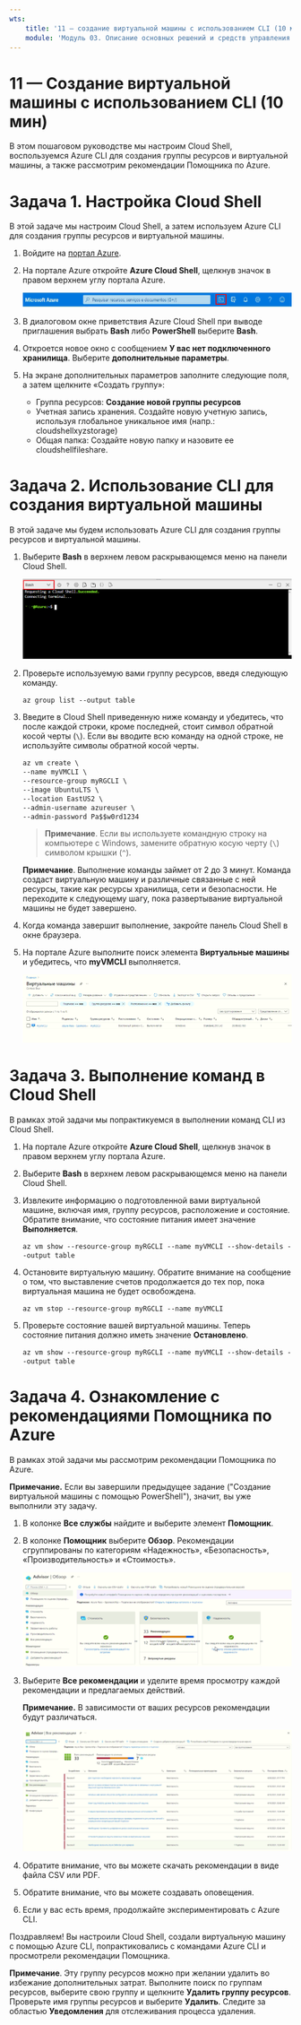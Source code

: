 ```yaml
---
wts:
    title: '11 — создание виртуальной машины с использованием CLI (10 мин)'
    module: 'Модуль 03. Описание основных решений и средств управления'
---
```

# 11 — Создание виртуальной машины с использованием CLI (10 мин)

В этом пошаговом руководстве мы настроим Cloud Shell, воспользуемся Azure CLI для создания группы ресурсов и виртуальной машины, а также рассмотрим рекомендации Помощника по Azure. 

# Задача 1. Настройка Cloud Shell 

В этой задаче мы настроим Cloud Shell, а затем используем Azure CLI для создания группы ресурсов и виртуальной машины.  

1. Войдите на [портал Azure](https://portal.azure.com).

2. На портале Azure откройте **Azure Cloud Shell**, щелкнув значок в правом верхнем углу портала Azure.

    ![Снимок экрана: значок Azure Cloud Shell на портале Azure.](../images/1002.png)
   
3. В диалоговом окне приветствия Azure Cloud Shell при выводе приглашения выбрать **Bash** либо **PowerShell** выберите **Bash**. 

4. Откроется новое окно с сообщением **У вас нет подключенного хранилища**. Выберите **дополнительные параметры**.

5. На экране дополнительных параметров заполните следующие поля, а затем щелкните «Создать группу»:
    - Группа ресурсов: **Создание новой группы ресурсов**
    - Учетная запись хранения. Создайте новую учетную запись, используя глобальное уникальное имя (напр.: cloudshellxyzstorage)
    - Общая папка: Создайте новую папку и назовите ее cloudshellfileshare.


# Задача 2. Использование CLI для создания виртуальной машины

В этой задаче мы будем использовать Azure CLI для создания группы ресурсов и виртуальной машины.

1. Выберите **Bash** в верхнем левом раскрывающемся меню на панели Cloud Shell.

    ![Снимок экрана: Azure Cloud Shell на портале Azure с выделенным раскрывающимся списком Bash.](../images/1002a.png)


2. Проверьте используемую вами группу ресурсов, введя следующую команду.

    ```cli
    az group list --output table
    ```

4. Введите в Cloud Shell приведенную ниже команду и убедитесь, что после каждой строки, кроме последней, стоит символ обратной косой черты (`\`). Если вы вводите всю команду на одной строке, не используйте символы обратной косой черты. 

    ```cli
    az vm create \
    --name myVMCLI \
    --resource-group myRGCLI \
    --image UbuntuLTS \
    --location EastUS2 \
    --admin-username azureuser \
    --admin-password Pa$$w0rd1234
    ```

    >**Примечание**. Если вы используете командную строку на компьютере с Windows, замените обратную косую черту (`\`) символом крышки (`^`).

    **Примечание**. Выполнение команды займет от 2 до 3 минут. Команда создаст виртуальную машину и различные связанные с ней ресурсы, такие как ресурсы хранилища, сети и безопасности. Не переходите к следующему шагу, пока развертывание виртуальной машины не будет завершено. 

5. Когда команда завершит выполнение, закройте панель Cloud Shell в окне браузера.

6. На портале Azure выполните поиск элемента **Виртуальные машины** и убедитесь, что **myVMCLI** выполняется.

    ![Снимок экрана: страница виртуальных машин с myVMPS в выполняемом состоянии.](../images/1101.png)


# Задача 3. Выполнение команд в Cloud Shell

В рамках этой задачи мы попрактикуемся в выполнении команд CLI из Cloud Shell. 

1. На портале Azure откройте **Azure Cloud Shell**, щелкнув значок в правом верхнем углу портала Azure.

2. Выберите **Bash** в верхнем левом раскрывающемся меню на панели Cloud Shell.

3. Извлеките информацию о подготовленной вами виртуальной машине, включая имя, группу ресурсов, расположение и состояние. Обратите внимание, что состояние питания имеет значение **Выполняется**.

    ```cli
    az vm show --resource-group myRGCLI --name myVMCLI --show-details --output table 
    ```

4. Остановите виртуальную машину. Обратите внимание на сообщение о том, что выставление счетов продолжается до тех пор, пока виртуальная машина не будет освобождена. 

    ```cli
    az vm stop --resource-group myRGCLI --name myVMCLI
    ```

5. Проверьте состояние вашей виртуальной машины. Теперь состояние питания должно иметь значение **Остановлено**.

    ```cli
    az vm show --resource-group myRGCLI --name myVMCLI --show-details --output table 
    ```

# Задача 4. Ознакомление с рекомендациями Помощника по Azure

В рамках этой задачи мы рассмотрим рекомендации Помощника по Azure.

   **Примечание.** Если вы завершили предыдущее задание ("Создание виртуальной машины с помощью PowerShell"), значит, вы уже выполнили эту задачу. 

1. В колонке **Все службы** найдите и выберите элемент **Помощник**. 

2. В колонке **Помощник** выберите **Обзор**. Рекомендации сгруппированы по категориям «Надежность», «Безопасность», «Производительность» и «Стоимость». 

    ![Снимок экрана: страница "Обзор" Помощника. ](../images/1103.png)

3. Выберите **Все рекомендации** и уделите время просмотру каждой рекомендации и предлагаемых действий. 

    **Примечание.** В зависимости от ваших ресурсов рекомендации будут различаться. 

    ![Снимок экрана: страница "Все рекомендации" Помощника. ](../images/1104.png)

4. Обратите внимание, что вы можете скачать рекомендации в виде файла CSV или PDF. 

5. Обратите внимание, что вы можете создавать оповещения. 

6. Если у вас есть время, продолжайте экспериментировать с Azure CLI. 

Поздравляем! Вы настроили Cloud Shell, создали виртуальную машину с помощью Azure CLI, попрактиковались с командами Azure CLI и просмотрели рекомендации Помощника.

**Примечание**. Эту группу ресурсов можно при желании удалить во избежание дополнительных затрат. Выполните поиск по группам ресурсов, выберите свою группу и щелкните **Удалить группу ресурсов**. Проверьте имя группы ресурсов и выберите **Удалить**. Следите за областью **Уведомления** для отслеживания процесса удаления.
